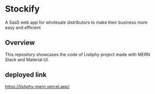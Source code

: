 # Stockify
A SaaS web app for wholesale distributors to make their business more easy and efficient

## Overview

This repository showcases the code of Listiphy project made with MERN Stack and Material UI.

## deployed link
https://listiphy-mern.vercel.app/
